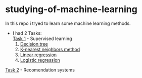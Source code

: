 # studying-of-machine-learning 

In this repo i tryed to learn some machine learning methods.<br/> 
- I had 2 Tasks:<br/> 
 [Task 1](./First%20task/) - Supervised learning
   1. [Decision tree](./First%20task/decision%20tree.py)
   2. [K-nearest neighbors method](./First%20task/k-nearest%20neighbors%20method.py)
   3. [Linear regression](./First%20task/linear%20regression.py)
   4. [Logistic regression](./First%20task/logistic%20model.py)

 [Task 2](./second%20task/recommendation%20model.py) - Recomendation systems
